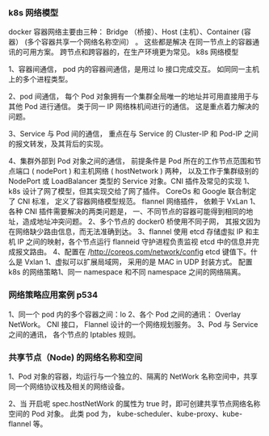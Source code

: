 ### k8s 网络模型

docker 容器网络主要由三种： Bridge （桥接）、Host (主机）、Container (容器） (多个容器共享一个网络名称空间） 。 这些都是解决 在同一节点上的容器通讯的可用方案。 跨节点和跨容器的，在生产环境更为常见。 k8s 网络模型

1、容器间通信， pod 内的容器间通信，是用过 lo 接口完成交互。 如同同一主机上的多个进程类型。 

2、pod 间通信， 每个 Pod 对象拥有一个集群全局唯一的地址并可用直接用于与其他 Pod 进行通信。 类于同一 IP 网络株机间进行的通信。 这是重点着力解决的问题。 

3、Service 与 Pod 间的通信， 重点在与 Service 的 Cluster-IP 和 Pod-IP 之间的报文转发，及其背后的实现。

4、集群外部到 Pod 对象之间的通信， 前提条件是 Pod 所在的工作节点范围和节点端口 ( nodePort ) 和主机网络 ( hostNetwork ) 两种， 以及工作于集群级别的 NodePort 或 LoadBalancer 类型的 Service 对象。CNI 插件及常见的实现
1、k8s 设计了网了模型，但其实现交给了网了插件。 CoreOs 和 Google 联合制定了 CNI 标准， 定义了容器网络模型规范。 flannel 网络插件， 依赖于 VxLan 
1、各种 CNI 插件需要解决的两类问题是， 一、不同节点的容器可能得到相同的地址，造成地址冲突问题。 
2、多个节点的 docker0 桥使用不同子网， 其报文因为在网络缺少路由信息，而无法准确到达。 
3、flannel 使用 etcd 存储虚拟 IP 和主机 IP 之间的映射，各个节点运行 flanneid 守护进程负责监视 etcd 中的信息并完成报文路由。 4、配置在 /http://coreos.com/network/config  etcd 键值下。什么是 Vxlan 1、虚拟可以扩展局域网， 采用的是 MAC in UDP 封装方式。 配置 k8s 的网络策略1、同一 namespace 和不同 namespace 之间的网络隔离。 

### 网络策略应用案例 p534 

1、同一个 pod 内的多个容器之间：lo 
2、各个 Pod 之间的通讯： Overlay NetWork。 CNI 接口， Flannel 设计的一个网络规划服务。 
3、Pod 与 Service 之间的通讯， 各个节点的 Iptables 规则。


### 共享节点（Node) 的网络名称和空间

1、Pod 对象的容器，均运行与一个独立的、隔离的 NetWork 名称空间中，共享同一个网络协议栈及相关的网络设备。 

2、当 开启呢 spec.hostNetWork 的属性为 true 时，即可创建共享节点网络名称空间的 Pod 对象。 此类 pod 为， kube-scheduler、kube-proxy、kube-flannel 等。 